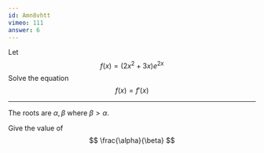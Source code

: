 ```yaml
---
id: Amn8vhtt
vimeo: 111
answer: 6
---
```


Let
$$
f(x) = (2x^2 + 3x)e^{2x}
$$
Solve the equation
$$
f(x) = f'(x)
$$

---

The roots are $\alpha, \beta$ where $\beta > \alpha$.

Give the value of
$$
\frac{\alpha}{\beta}
$$
